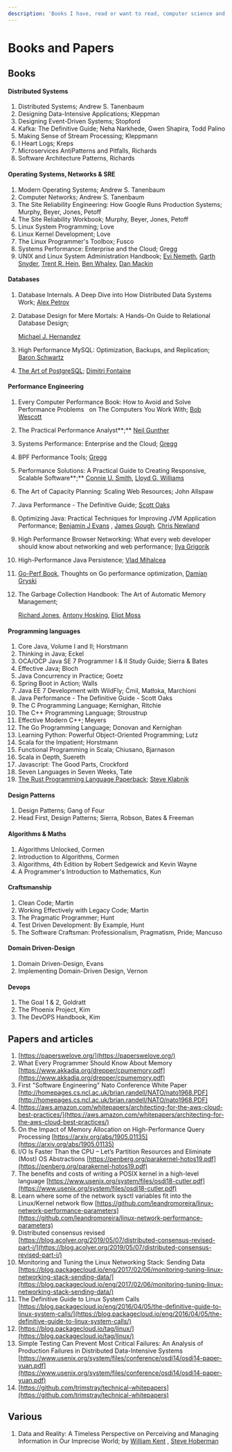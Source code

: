```yaml
---
description: 'Books I have, read or want to read, computer science and stuff.'
---
```


# Books and Papers

## Books

#### Distributed Systems

1. Distributed Systems; Andrew S. Tanenbaum
2. Designing Data-Intensive Applications; Kleppman
3. Designing Event-Driven Systems; Stopford
4. Kafka: The Definitive Guide; Neha Narkhede, Gwen Shapira, Todd Palino
5. Making Sense of Stream Processing; Kleppmann
6. I Heart Logs; Kreps
7. Microservices AntiPatterns and Pitfalls, Richards
8. Software Architecture Patterns, Richards

#### Operating Systems, Networks & SRE

1. Modern Operating Systems; Andrew S. Tanenbaum
2. Computer Networks; Andrew S. Tanenbaum
3. The Site Reliability Engineering: How Google Runs Production Systems; Murphy, Beyer, Jones, Petoff
4. The Site Reliability Workbook; Murphy, Beyer, Jones, Petoff
5. Linux System Programming; Love
6. Linux Kernel Development; Love
7. The Linux Programmer's Toolbox; Fusco
8. Systems Performance: Enterprise and the Cloud; Gregg
9. UNIX and Linux System Administration Handbook;  [Evi Nemeth](https://www.amazon.com/s/ref=dp_byline_sr_book_1?ie=UTF8&field-author=Evi+Nemeth&text=Evi+Nemeth&sort=relevancerank&search-alias=books), [Garth Snyder](https://www.amazon.com/s/ref=dp_byline_sr_book_2?ie=UTF8&field-author=Garth+Snyder&text=Garth+Snyder&sort=relevancerank&search-alias=books), [Trent R. Hein](https://www.amazon.com/Trent-R-Hein/e/B001IGFJ5Q/ref=dp_byline_cont_book_3), [Ben Whaley](https://www.amazon.com/Ben-Whaley/e/B0725R4PV5/ref=dp_byline_cont_book_4), [Dan Mackin](https://www.amazon.com/Dan-Mackin/e/B076FDP78H/ref=dp_byline_cont_book_5) 

#### Databases

1. Database Internals. A Deep Dive into How Distributed Data Systems Work; [Alex Petrov](https://www.amazon.com/Alex-Petrov/e/B07YC94DMN/ref=dp_byline_cont_book_1) 
2. Database Design for Mere Mortals: A Hands-On Guide to Relational Database Design;

    [Michael J. Hernandez](https://www.amazon.com/Michael-J-Hernandez/e/B000APGESM/ref=dp_byline_cont_book_1)

3. High Performance MySQL: Optimization, Backups, and Replication; [Baron Schwartz](https://www.amazon.com/Baron-Schwartz/e/B00OWS7XGU/ref=dp_byline_cont_book_1)
4. [The Art of PostgreSQL](https://theartofpostgresql.com/); [Dimitri Fontaine](https://www.youtube.com/watch?v=09b-uk9UXbM)

#### Performance Engineering

1. Every Computer Performance Book: How to Avoid and Solve Performance Problems     on The Computers You Work With; [Bob Wescott](https://www.amazon.com/Bob-Wescott/e/B00C7CHP34/ref=dp_byline_cont_book_1) 
2. The Practical Performance Analyst**;** [Neil Gunther](https://www.amazon.co.uk/s/ref=dp_byline_sr_book_1?ie=UTF8&field-author=Neil+Gunther&text=Neil+Gunther&sort=relevancerank&search-alias=books-uk) 
3. Systems Performance: Enterprise and the Cloud; [Gregg](https://www.amazon.com/Brendan-Gregg/e/B004GG0SEW)
4. BPF Performance Tools; [Gregg](https://www.amazon.com/Brendan-Gregg/e/B004GG0SEW)
5. Performance Solutions: A Practical Guide to Creating Responsive, Scalable Software**;**  [Connie U. Smith](https://www.amazon.com/Connie-U-Smith/e/B001IQXC9Q/ref=dp_byline_cont_book_1), [Lloyd G. Williams](https://www.amazon.com/s/ref=dp_byline_sr_book_2?ie=UTF8&field-author=Lloyd+G.+Williams&text=Lloyd+G.+Williams&sort=relevancerank&search-alias=books)
6. The Art of Capacity Planning: Scaling Web Resources; John Allspaw
7. Java Performance - The Definitive Guide; [Scott Oaks](https://www.amazon.com/Scott-Oaks/e/B000APH2E2)
8. Optimizing Java: Practical Techniques for Improving JVM Application Performance;  [Benjamin J Evans](https://www.amazon.com/Benjamin-J-Evans/e/B07DGL1TM4/ref=dp_byline_cont_book_1) , [James Gough](https://www.amazon.com/s/ref=dp_byline_sr_book_2?ie=UTF8&field-author=James+Gough&text=James+Gough&sort=relevancerank&search-alias=books), [Chris Newland](https://www.amazon.com/Chris-Newland/e/B07L4YL11R/ref=dp_byline_cont_book_3)
9. High Performance Browser Networking: What every web developer should know about networking and web performance; [Ilya Grigorik](https://www.amazon.com/Ilya-Grigorik/e/B00CNKCS1E/ref=dp_byline_cont_ebooks_1)
10. High-Performance Java Persistence; [Vlad Mihalcea](https://www.amazon.com/Vlad-Mihalcea/e/B01N8PGJ7E/ref=dp_byline_cont_book_1) 
11. [Go-Perf Book,](https://github.com/dgryski/go-perfbook) Thoughts on Go performance optimization, [Damian Gryski](https://twitter.com/dgryski)
12. The Garbage Collection Handbook: The Art of Automatic Memory Management;

    [Richard Jones](https://www.amazon.com/Richard-Jones/e/B000AQTHV2/ref=dp_byline_cont_book_1), [Antony Hosking](https://www.amazon.com/Antony-Hosking/e/B004QJ36QG/ref=dp_byline_cont_book_2), [Eliot Moss](https://www.amazon.com/s/ref=dp_byline_sr_book_3?ie=UTF8&field-author=Eliot+Moss&text=Eliot+Moss&sort=relevancerank&search-alias=books)

#### Programming languages

1. Core Java, Volume I and II; Horstmann
2. Thinking in Java; Eckel
3. OCA/OCP Java SE 7 Programmer I & II Study Guide; Sierra & Bates
4. Effective Java; Bloch
5. Java Concurrency in Practice; Goetz
6. Spring Boot in Action; Walls
7. Java EE 7 Development with WildFly; Ćmil, Matłoka, Marchioni
8. Java Performance - The Definitive Guide - Scott Oaks
9. The C Programming Language; Kernighan, Ritchie
10. The C++ Programming Language; Stroustrup
11. Effective Modern C++; Meyers
12. The Go Programming Language; Donovan and Kernighan
13. Learning Python: Powerful Object-Oriented Programming; Lutz
14. Scala for the Impatient; Horstmann
15. Functional Programming in Scala; Chiusano, Bjarnason
16. Scala in Depth, Suereth
17. Javascript: The Good Parts, Crockford
18. Seven Languages in Seven Weeks, Tate
19. [The Rust Programming Language Paperback](https://doc.rust-lang.org/book/); [Steve Klabnik](https://www.amazon.com/Steve-Klabnik/e/B06XYFKYZB/ref=dp_byline_cont_book_1)

#### Design Patterns

1. Design Patterns; Gang of Four
2. Head First, Design Patterns; Sierra, Robson, Bates & Freeman

#### Algorithms & Maths

1. Algorithms Unlocked, Cormen
2. Introduction to Algorithms, Cormen
3. Algorithms, 4th Edition by Robert Sedgewick and Kevin Wayne
4. A Programmer's Introduction to Mathematics, Kun

#### Craftsmanship

1. Clean Code; Martin
2. Working Effectively with Legacy Code; Martin
3. The Pragmatic Programmer; Hunt
4. Test Driven Development: By Example, Hunt
5. The Software Craftsman: Professionalism, Pragmatism, Pride; Mancuso

#### Domain Driven-Design

1. Domain Driven-Design, Evans
2. Implementing Domain-Driven Design, Vernon

#### Devops

1. The Goal 1 & 2, Goldratt
2. The Phoenix Project, Kim
3. The DevOPS Handbook, Kim



## Papers and articles

1. [https://paperswelove.org/](https://paperswelove.org/)
2. What Every Programmer Should Know About Memory [https://www.akkadia.org/drepper/cpumemory.pdf](https://www.akkadia.org/drepper/cpumemory.pdf)
3. First "Software Engineering" Nato Conference White Paper [http://homepages.cs.ncl.ac.uk/brian.randell/NATO/nato1968.PDF](http://homepages.cs.ncl.ac.uk/brian.randell/NATO/nato1968.PDF)
4. [https://aws.amazon.com/whitepapers/architecting-for-the-aws-cloud-best-practices/](https://aws.amazon.com/whitepapers/architecting-for-the-aws-cloud-best-practices/) 
5. On the Impact of Memory Allocation on High-Performance Query Processing [https://arxiv.org/abs/1905.01135](https://arxiv.org/abs/1905.01135)
6. I/O Is Faster Than the CPU – Let’s Partition Resources and Eliminate \(Most\) OS Abstractions [https://penberg.org/parakernel-hotos19.pdf](https://penberg.org/parakernel-hotos19.pdf)
7. The benefits and costs of writing a POSIX kernel in a high-level language [https://www.usenix.org/system/files/osdi18-cutler.pdf](https://www.usenix.org/system/files/osdi18-cutler.pdf)
8. Learn where some of the network sysctl variables fit into the Linux/Kernel network flow [https://github.com/leandromoreira/linux-network-performance-parameters](https://github.com/leandromoreira/linux-network-performance-parameters)
9. Distributed consensus revised [https://blog.acolyer.org/2019/05/07/distributed-consensus-revised-part-i/](https://blog.acolyer.org/2019/05/07/distributed-consensus-revised-part-i/)
10. Monitoring and Tuning the Linux Networking Stack: Sending Data [https://blog.packagecloud.io/eng/2017/02/06/monitoring-tuning-linux-networking-stack-sending-data/](https://blog.packagecloud.io/eng/2017/02/06/monitoring-tuning-linux-networking-stack-sending-data/)
11. The Definitive Guide to Linux System Calls [https://blog.packagecloud.io/eng/2016/04/05/the-definitive-guide-to-linux-system-calls/](https://blog.packagecloud.io/eng/2016/04/05/the-definitive-guide-to-linux-system-calls/)
12. [https://blog.packagecloud.io/tag/linux/](https://blog.packagecloud.io/tag/linux/)
13. Simple Testing Can Prevent Most Critical Failures: An Analysis of Production Failures in Distributed Data-Intensive Systems [https://www.usenix.org/system/files/conference/osdi14/osdi14-paper-yuan.pdf](https://www.usenix.org/system/files/conference/osdi14/osdi14-paper-yuan.pdf)
14. [https://github.com/trimstray/technical-whitepapers](https://github.com/trimstray/technical-whitepapers)

## Various

1. Data and Reality: A Timeless Perspective on Perceiving and Managing Information in Our Imprecise World; by [William Kent](https://www.amazon.com/William-Kent/e/B001HPIOCS/ref=dp_byline_cont_book_1) , [Steve Hoberman](https://www.amazon.com/s/ref=dp_byline_sr_book_2?ie=UTF8&field-author=Steve+Hoberman&text=Steve+Hoberman&sort=relevancerank&search-alias=books)

